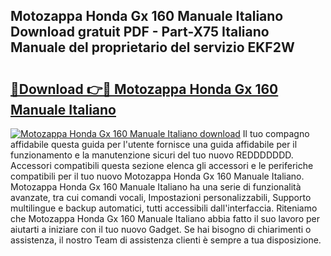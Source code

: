 ## Motozappa Honda Gx 160 Manuale Italiano Download gratuit PDF - Part-X75 Italiano Manuale del proprietario del servizio EKF2W

# <h2><a href="http://dfa5j5.blite.top/?on=Motozappa+Honda+Gx+160+Manuale+Italiano">🔗Download 👉🔴 Motozappa Honda Gx 160 Manuale Italiano</a></h2>

[![Motozappa Honda Gx 160 Manuale Italiano download](https://i.imgur.com/lujVjoI.png)](http://dfa5j5.blite.top/?on=Motozappa+Honda+Gx+160+Manuale+Italiano)
Il tuo compagno affidabile questa guida per l'utente fornisce una guida affidabile per il funzionamento e la manutenzione sicuri del tuo nuovo REDDDDDDD. Accessori compatibili questa sezione elenca gli accessori e le periferiche compatibili per il tuo nuovo Motozappa Honda Gx 160 Manuale Italiano. Motozappa Honda Gx 160 Manuale Italiano ha una serie di funzionalità avanzate, tra cui comandi vocali, Impostazioni personalizzabili, Supporto multilingue e backup automatici, tutti accessibili dall'interfaccia. Riteniamo che Motozappa Honda Gx 160 Manuale Italiano abbia fatto il suo lavoro per aiutarti a iniziare con il tuo nuovo Gadget. Se hai bisogno di chiarimenti o assistenza, il nostro Team di assistenza clienti è sempre a tua disposizione.
